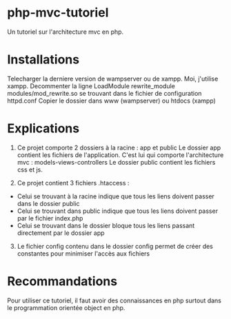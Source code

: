 # php-mvc-tutoriel
Un tutoriel sur l'architecture mvc en php.
# Installations
Telecharger la derniere version de wampserver ou de xampp. Moi, j'utilise xampp. Decommenter la ligne LoadModule rewrite_module modules/mod_rewrite.so se trouvant dans le fichier de configuration httpd.conf
Copier le dossier dans www (wampserver) ou htdocs (xampp)
# Explications

1. Ce projet comporte 2 dossiers à la racine : app et public
Le dossier app contient les fichiers de l'application. C'est lui qui comporte l'architecture mvc : models-views-controllers
Le dossier public contient les fichiers css et js.

2. Ce projet contient 3 fichiers .htaccess :
- Celui se trouvant à la racine indique que tous les liens doivent passer dans le dossier public
- Celui se trouvant dans public indique que tous les liens doivent passer par le fichier index.php
- Celui se trouvant dans le dossier bloque tous les liens passant directement par le dossier app

3. Le fichier config contenu dans le dossier config permet de créer des constantes pour minimiser l'accès aux fichiers
# Recommandations

Pour utiliser ce tutoriel, il faut avoir des connaissances en php surtout dans le programmation orientée object en php.
